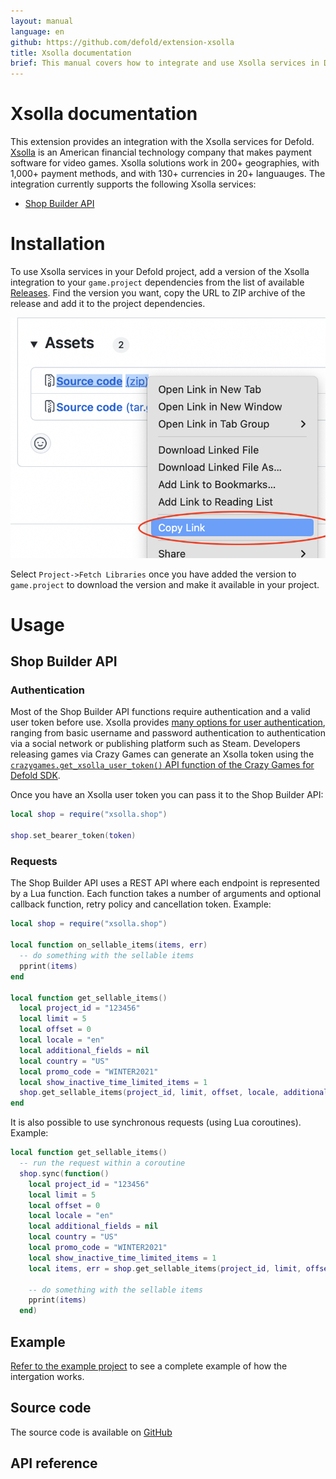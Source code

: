 ```yaml
---
layout: manual
language: en
github: https://github.com/defold/extension-xsolla
title: Xsolla documentation
brief: This manual covers how to integrate and use Xsolla services in Defold.
---
```


# Xsolla documentation

This extension provides an integration with the Xsolla services for Defold. [Xsolla](https://xsolla.com) is an American financial technology company that makes payment software for video games. Xsolla solutions work in 200+ geographies, with 1,000+ payment methods, and with 130+ currencies in 20+ languauges. The integration currently supports the following Xsolla services:

* [Shop Builder API](https://developers.xsolla.com/api/shop-builder/overview/)


# Installation
To use Xsolla services in your Defold project, add a version of the Xsolla integration to your `game.project` dependencies from the list of available [Releases](https://github.com/defold/extension-xsolla/releases). Find the version you want, copy the URL to ZIP archive of the release and add it to the project dependencies.

![](add-dependency.png)

Select `Project->Fetch Libraries` once you have added the version to `game.project` to download the version and make it available in your project.


# Usage

## Shop Builder API

### Authentication

Most of the Shop Builder API functions require authentication and a valid user token before use. Xsolla provides [many options for user authentication](https://developers.xsolla.com/api/login/overview/#section/Authentication/Getting-a-user-token), ranging from basic username and password authentication to authentication via a social network or publishing platform such as Steam. Developers releasing games via Crazy Games can generate an Xsolla token using the [`crazygames.get_xsolla_user_token()` API function of the Crazy Games for Defold SDK](https://defold.com/extension-crazygames/crazygames_api/#crazygames.get_xsolla_user_token:callback).

Once you have an Xsolla user token you can pass it to the Shop Builder API:

```lua
local shop = require("xsolla.shop")

shop.set_bearer_token(token)
```


### Requests

The Shop Builder API uses a REST API where each endpoint is represented by a Lua function. Each function takes a number of arguments and optional callback function, retry policy and cancellation token. Example:

```lua
local shop = require("xsolla.shop")

local function on_sellable_items(items, err)
  -- do something with the sellable items
  pprint(items)
end

local function get_sellable_items()
  local project_id = "123456"
  local limit = 5
  local offset = 0
  local locale = "en"
  local additional_fields = nil
  local country = "US"
  local promo_code = "WINTER2021"
  local show_inactive_time_limited_items = 1
  shop.get_sellable_items(project_id, limit, offset, locale, additional_fields, country, promo_code, show_inactive_time_limited_items, on_sellable_items)
end
```

It is also possible to use synchronous requests (using Lua coroutines). Example:

```lua
local function get_sellable_items()
  -- run the request within a coroutine
  shop.sync(function()
    local project_id = "123456"
    local limit = 5
    local offset = 0
    local locale = "en"
    local additional_fields = nil
    local country = "US"
    local promo_code = "WINTER2021"
    local show_inactive_time_limited_items = 1
    local items, err = shop.get_sellable_items(project_id, limit, offset, locale, additional_fields, country, promo_code, show_inactive_time_limited_items)

    -- do something with the sellable items
    pprint(items)
  end)
```

## Example

[Refer to the example project](https://github.com/defold/extension-xsolla/tree/master/example) to see a complete example of how the intergation works.


## Source code

The source code is available on [GitHub](https://github.com/defold/extension-xsolla)


## API reference
